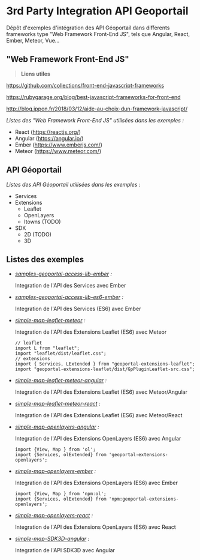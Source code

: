# 3rd Party Integration API Geoportail

Dépôt d'exemples d'intégration des API Géoportail dans differents frameworks
type "Web Framework Front-End JS", tels que Angular, React, Ember, Meteor, Vue...


## "Web Framework Front-End JS"

> **Liens utiles**

  https://github.com/collections/front-end-javascript-frameworks

  https://rubygarage.org/blog/best-javascript-frameworks-for-front-end

  http://blog.ippon.fr/2018/03/12/aide-au-choix-dun-framework-javascript/

_Listes des "Web Framework Front-End JS" utilisées dans les exemples :_

- React (https://reactjs.org/)
- Angular (https://angular.io/)
- Ember (https://www.emberjs.com/)
- Meteor (https://www.meteor.com/)


## API Géoportail

_Listes des API Géoportail utilisées dans les exemples :_

- Services
- Extensions
  - Leaflet
  - OpenLayers
  - Itowns (TODO)
- SDK
  - 2D (TODO)
  - 3D

## Listes des exemples

* _[samples-geoportal-access-lib-ember](https://github.com/IGNF/geoportal-third-party-integration/tree/master/samples-geoportal-access-lib-ember) :_

  Integration de l'API des Services avec Ember

* _[samples-geoportal-access-lib-es6-ember](https://github.com/IGNF/geoportal-third-party-integration/tree/master/samples-geoportal-access-lib-es6-ember) :_

    Integration de l'API des Services (ES6) avec Ember

* _[simple-map-leaflet-meteor](https://github.com/IGNF/geoportal-third-party-integration/tree/master/simple-map-leaflet-meteor) :_

  Integration de l'API des Extensions Leaflet (ES6) avec Meteor
  ```
  // leaflet
  import L from "leaflet";
  import "leaflet/dist/leaflet.css";
  // extensions
  import { Services, LExtended } from "geoportal-extensions-leaflet";
  import "geoportal-extensions-leaflet/dist/GpPluginLeaflet-src.css";
  ```

* _[simple-map-leaflet-meteor-angular](https://github.com/IGNF/geoportal-third-party-integration/tree/master/simple-map-leaflet-meteor-angular) :_

  Integration de l'API des Extensions Leaflet (ES6) avec Meteor/Angular

* _[simple-map-leaflet-meteor-react](https://github.com/IGNF/geoportal-third-party-integration/tree/master/simple-map-leaflet-meteor-react) :_

  Integration de l'API des Extensions Leaflet (ES6) avec Meteor/React

* _[simple-map-openlayers-angular](https://github.com/IGNF/geoportal-third-party-integration/tree/master/simple-map-openlayers-angular) :_

  Integration de l'API des Extensions OpenLayers (ES6) avec Angular
  ```
  import {View, Map } from 'ol';
  import {Services, olExtended} from 'geoportal-extensions-openlayers';
  ```

* _[simple-map-openlayers-ember](https://github.com/IGNF/geoportal-third-party-integration/tree/master/simple-map-openlayers-ember) :_

  Integration de l'API des Extensions OpenLayers (ES6) avec Ember
  ```
  import {View, Map } from 'npm:ol';
  import {Services, olExtended} from 'npm:geoportal-extensions-openlayers';
  ```

* _[simple-map-openlayers-react](https://github.com/IGNF/geoportal-third-party-integration/tree/master/simple-map-openlayers-react) :_

  Integration de l'API des Extensions OpenLayers (ES6) avec React

* _[simple-map-SDK3D-angular](https://github.com/IGNF/geoportal-third-party-integration/tree/master/simple-map-SDK3D-angular) :_

  Integration de l'API SDK3D avec Angular
